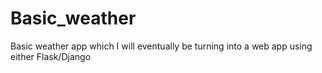 # Basic_weather
Basic weather app which I will eventually be turning into a web app using either Flask/Django
